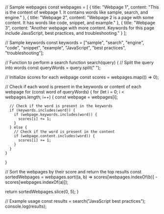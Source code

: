 // Sample webpages
const webpages = [
  {
    title: "Webpage 1",
    content: "This is the content of webpage 1. It contains words like sample, search, and engine."
  },
  {
    title: "Webpage 2",
    content: "Webpage 2 is a page with some content. It has words like code, snippet, and example."
  },
  {
    title: "Webpage 3",
    content: "Another webpage with more content. Keywords for this page include JavaScript, best practices, and troubleshooting."
  }
];

// Sample keywords
const keywords = ["sample", "search", "engine", "code", "snippet", "example", "JavaScript", "best practices", "troubleshooting"];

// Function to perform a search
function search(query) {
  // Split the query into words
  const queryWords = query.split(" ");

  // Initialize scores for each webpage
  const scores = webpages.map(() => 0);

  // Check if each word is present in the keywords or content of each webpage
  for (const word of queryWords) {
    for (let i = 0; i < webpages.length; i++) {
      const webpage = webpages[i];

      // Check if the word is present in the keywords
      if (keywords.includes(word)) {
        if (webpage.keywords.includes(word)) {
          scores[i] += 1;
        }
      } else {
        // Check if the word is present in the content
        if (webpage.content.includes(word)) {
          scores[i] += 1;
        }
      }
    }
  }

  // Sort the webpages by their score and return the top results
  const sortedWebpages = webpages.sort((a, b) => scores[webpages.indexOf(b)] - scores[webpages.indexOf(a)]);

  return sortedWebpages.slice(0, 5);
}

// Example usage
const results = search("JavaScript best practices");
console.log(results);
